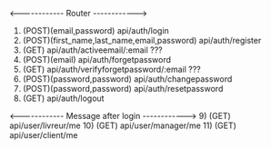 <------------ Router ------------>
1) (POST)(email,password) api/auth/login
2) (POST)(first_name,last_name,email,password) api/auth/register
3) (GET) api/auth/activeemail/:email ???
4) (POST)(email) api/auth/forgetpassword
5) (GET) api/auth/verifyforgetpassword/:email ???
6) (POST)(password,password) api/auth/changepassword
7) (POST)(password,password) api/auth/resetpassword
8) (GET) api/auth/logout

<------------ Message after login ------------>
9) (GET) api/user/livreur/me
10) (GET) api/user/manager/me
11) (GET) api/user/client/me